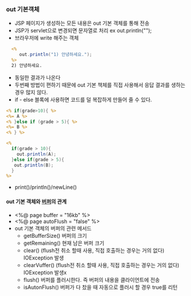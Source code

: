 ### out 기본객체
* JSP 페이지가 생성하는 모든 내용은 out 기본 객체를 통해 전송
* JSP가 servlet으로 변경되면 문자열로 처리 ex out.println("<html>");
* 브라우저에 write 해주는 객체
```jsp
  <%
     out.println("1) 안녕하세요.");
  %>
  2) 안녕하세요.
```
* 동일한 결과가 나온다
* 두번째 방법이 편하기 때문에 out 기본 책체를 직접 사용해서 응답 결과를 생하는 경우 많지 않다.
* if - else 블록에 사용하면 코드를 덜 복잡하게 만들어 줄 수 있다.
```jsp
<% if(grade>10){ %>
<%= A %>
<% }else if (grade > 5){ %>
<%= B %>
<% } %>
```
```jsp
<%
  if(grade > 10){
    out.println(A);
  }else if(grade > 5){
   out.println(B);
  }
%>
```
* print()/println()/newLine()
#### out 기본 객체와 [버퍼](https://github.com/yeRim650/TIL/blob/main/jsp/buffer.md)의 관계
  * <%@ page buffer = "16kb" %>
  * <%@ page autoFlush = "false" %>
  * out 기본 객체의 버퍼의 관련 메서드
    * getBufferSize() 버퍼의 크기
    * getRemaining() 현재 남은 버퍼 크기
    * clear() (flush전 취소 할때 사용, 직접 호출하는 경우는 거의 없다) IOException 발생
    * clearVuffer() (flush전 취소 할때 사용, 직접 호출하는 경우는 거의 없다) IOException 발생x
    * flush() 버퍼를 플러시한다. 즉 버퍼의 내용을 클라이언트에 전송
    * isAutonFlush() 버퍼가 다 찼을 때 자동으로 플러시 할 경우 true를 리턴
